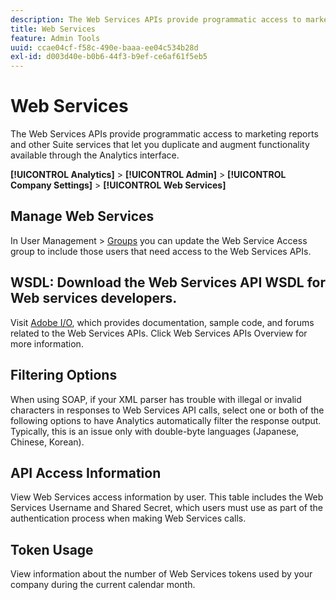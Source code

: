 ```yaml
---
description: The Web Services APIs provide programmatic access to marketing reports and other Suite services that let you duplicate and augment functionality available through the Analytics interface.
title: Web Services
feature: Admin Tools
uuid: ccae04cf-f58c-490e-baaa-ee04c534b28d
exl-id: d003d40e-b0b6-44f3-b9ef-ce6af61f5eb5
---
```

# Web Services

The Web Services APIs provide programmatic access to marketing reports and other Suite services that let you duplicate and augment functionality available through the Analytics interface.

 **[!UICONTROL Analytics]** > **[!UICONTROL Admin]** > **[!UICONTROL Company Settings]** > **[!UICONTROL Web Services]** 

## Manage Web Services

In User Management > [Groups](/help/admin/user-management2/c-user-groups/groups.md) you can update the Web Service Access group to include those users that need access to the Web Services APIs.

## WSDL: Download the Web Services API WSDL for Web services developers.

Visit [Adobe I/O](https://www.adobe.io/apis/experiencecloud/analytics.html), which provides documentation, sample code, and forums related to the Web Services APIs. Click Web Services APIs Overview for more information.

## Filtering Options

When using SOAP, if your XML parser has trouble with illegal or invalid characters in responses to Web Services API calls, select one or both of the following options to have Analytics automatically filter the response output. Typically, this is an issue only with double-byte languages (Japanese, Chinese, Korean).

## API Access Information

View Web Services access information by user. This table includes the Web Services Username and Shared Secret, which users must use as part of the authentication process when making Web Services calls.

## Token Usage

View information about the number of Web Services tokens used by your company during the current calendar month.
